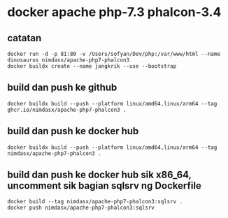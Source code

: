 # docker apache php-7.3 phalcon-3.4
## catatan
````
docker run -d -p 81:80 -v /Users/sofyan/Dev/php:/var/www/html --name dinosaurus nimdasx/apache-php7-phalcon3
docker buildx create --name jangkrik --use --bootstrap
````
## build dan push ke github
````
docker buildx build --push --platform linux/amd64,linux/arm64 --tag ghcr.io/nimdasx/apache-php7-phalcon3 .
````
## build dan push ke docker hub
````
docker buildx build --push --platform linux/amd64,linux/arm64 --tag nimdasx/apache-php7-phalcon3 .
````
## build dan push ke docker hub sik x86_64, uncomment sik bagian sqlsrv ng Dockerfile
````
docker build --tag nimdasx/apache-php7-phalcon3:sqlsrv .
docker push nimdasx/apache-php7-phalcon3:sqlsrv
````
